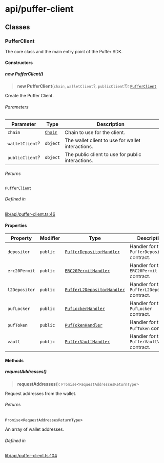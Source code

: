 # api/puffer-client

## Classes

### PufferClient

The core class and the main entry point of the Puffer SDK.

#### Constructors

##### new PufferClient()

> **new PufferClient**(`chain`, `walletClient`?, `publicClient`?): [`PufferClient`](puffer-client.md#pufferclient)

Create the Puffer Client.

###### Parameters

| Parameter | Type | Description |
| ------ | ------ | ------ |
| `chain` | [`Chain`](../chains/constants.md#chain) | Chain to use for the client. |
| `walletClient`? | `object` | The wallet client to use for wallet interactions. |
| `publicClient`? | `object` | The public client to use for public interactions. |

###### Returns

[`PufferClient`](puffer-client.md#pufferclient)

###### Defined in

[lib/api/puffer-client.ts:46](https://github.com/PufferFinance/puffer-sdk/blob/76e7ef64bae7e516a3502e53b1b67e1ba5bfc496/lib/api/puffer-client.ts#L46)

#### Properties

| Property | Modifier | Type | Description | Defined in |
| ------ | ------ | ------ | ------ | ------ |
| `depositor` | `public` | [`PufferDepositorHandler`](../contracts/handlers/puffer-depositor-handler.md#pufferdepositorhandler) | Handler for the `PufferDepositor` contract. | [lib/api/puffer-client.ts:29](https://github.com/PufferFinance/puffer-sdk/blob/76e7ef64bae7e516a3502e53b1b67e1ba5bfc496/lib/api/puffer-client.ts#L29) |
| `erc20Permit` | `public` | [`ERC20PermitHandler`](../contracts/handlers/erc20-permit-handler.md#erc20permithandler) | Handler for the `ERC20Permit` contract. | [lib/api/puffer-client.ts:25](https://github.com/PufferFinance/puffer-sdk/blob/76e7ef64bae7e516a3502e53b1b67e1ba5bfc496/lib/api/puffer-client.ts#L25) |
| `l2Depositor` | `public` | [`PufferL2DepositorHandler`](../contracts/handlers/puffer-l2-depositor-handler.md#pufferl2depositorhandler) | Handler for the `PufferL2Depositor` contract. | [lib/api/puffer-client.ts:31](https://github.com/PufferFinance/puffer-sdk/blob/76e7ef64bae7e516a3502e53b1b67e1ba5bfc496/lib/api/puffer-client.ts#L31) |
| `pufLocker` | `public` | [`PufLockerHandler`](../contracts/handlers/puf-locker-handler.md#puflockerhandler) | Handler for the `PufLocker` contract. | [lib/api/puffer-client.ts:35](https://github.com/PufferFinance/puffer-sdk/blob/76e7ef64bae7e516a3502e53b1b67e1ba5bfc496/lib/api/puffer-client.ts#L35) |
| `pufToken` | `public` | [`PufTokenHandler`](../contracts/handlers/puf-token-handler.md#puftokenhandler) | Handler for the `PufToken` contract. | [lib/api/puffer-client.ts:33](https://github.com/PufferFinance/puffer-sdk/blob/76e7ef64bae7e516a3502e53b1b67e1ba5bfc496/lib/api/puffer-client.ts#L33) |
| `vault` | `public` | [`PufferVaultHandler`](../contracts/handlers/puffer-vault-handler.md#puffervaulthandler) | Handler for the `PufferVaultV2` contract. | [lib/api/puffer-client.ts:27](https://github.com/PufferFinance/puffer-sdk/blob/76e7ef64bae7e516a3502e53b1b67e1ba5bfc496/lib/api/puffer-client.ts#L27) |

#### Methods

##### requestAddresses()

> **requestAddresses**(): `Promise`\<`RequestAddressesReturnType`\>

Request addresses from the wallet.

###### Returns

`Promise`\<`RequestAddressesReturnType`\>

An array of wallet addresses.

###### Defined in

[lib/api/puffer-client.ts:104](https://github.com/PufferFinance/puffer-sdk/blob/76e7ef64bae7e516a3502e53b1b67e1ba5bfc496/lib/api/puffer-client.ts#L104)

